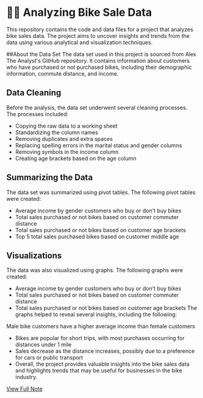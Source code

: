 # 🚴‍♂️ Analyzing Bike Sale Data
This repository contains the code and data files for a project that analyzes bike sales data. The project aims to uncover insights and trends from the data using various analytical and visualization techniques.

##About the Data Set
The data set used in this project is sourced from Alex The Analyst's GitHub repository. It contains information about customers who have purchased or not purchased bikes, including their demographic information, commute distance, and income.

## Data Cleaning
Before the analysis, the data set underwent several cleaning processes. The processes included:

- Copying the raw data to a working sheet
- Standardizing the column names
- Removing duplicates and extra spaces
- Replacing spelling errors in the marital status and gender columns
- Removing symbols in the income column
- Creating age brackets based on the age column
## Summarizing the Data
The data set was summarized using pivot tables. The following pivot tables were created:

- Average income by gender customers who buy or don't buy bikes
- Total sales purchased or not bikes based on customer commuter distance
- Total sales purchased or not bikes based on customer age brackets
- Top 5 total sales purchased bikes based on customer middle age
## Visualizations
The data was also visualized using graphs. The following graphs were created:

- Average income by gender customers who buy or don't buy bikes
- Total sales purchased or not bikes based on customer commuter distance
- Total sales purchased or not bikes based on customer age brackets
The graphs helped to reveal several insights, including the following:

Male bike customers have a higher average income than female customers
- Bikes are popular for short trips, with most purchases occurring for distances under 1 mile
- Sales decrease as the distance increases, possibly due to a preference for cars or public transport
- Overall, the project provides valuable insights into the bike sales data and highlights trends that may be useful for businesses in the bike industry.

[View Full Note](https://silicon-garden-1fa.notion.site/Analyzing-Bike-Sale-Data-96ef32162cc543b5a2ef87c71f87e797)
